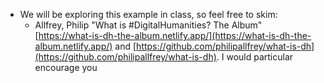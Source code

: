 - We will be exploring this example in class, so feel free to skim: 
  - Allfrey, Philip "What is #Digital​Humanities? The Album" [https://what-is-dh-the-album.netlify.app/](https://what-is-dh-the-album.netlify.app/) and [https://github.com/philipallfrey/what-is-dh](https://github.com/philipallfrey/what-is-dh). I would particular encourage you 